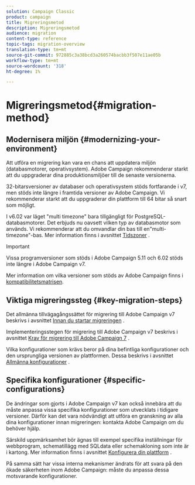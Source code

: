 ```yaml
---
solution: Campaign Classic
product: campaign
title: Migreringsmetod
description: Migreringsmetod
audience: migration
content-type: reference
topic-tags: migration-overview
translation-type: tm+mt
source-git-commit: 972885c3a38bcd3a260574bacbb3f507e11ae05b
workflow-type: tm+mt
source-wordcount: '318'
ht-degree: 1%

---
```



# Migreringsmetod{#migration-method}

## Modernisera miljön {#modernizing-your-environment}

Att utföra en migrering kan vara en chans att uppdatera miljön (databasmotorer, operativsystem). Adobe Campaign rekommenderar starkt att du uppgraderar dina produktionsmiljöer till de senaste versionerna.

32-bitarsversioner av databaser och operativsystem stöds fortfarande i v7, men stöds inte längre i framtida versioner av Adobe Campaign. Vi rekommenderar starkt att du uppgraderar din plattform till 64 bitar så snart som möjligt.

I v6.02 var läget &quot;multi timezone&quot; bara tillgängligt för PostgreSQL-databasmotorer. Det erbjuds nu oavsett vilken typ av databasmotor som används. Vi rekommenderar att du omvandlar din bas till en&quot;multi-timezone&quot;-bas. Mer information finns i avsnittet [Tidszoner](../../migration/using/general-configurations.md#time-zones) .

>[!IMPORTANT]
>
>Vissa programversioner som stöds i Adobe Campaign 5.11 och 6.02 stöds inte längre i Adobe Campaign v7.
>
>Mer information om vilka versioner som stöds av Adobe Campaign finns i [kompatibilitetsmatrisen](../../rn/using/compatibility-matrix.md).

## Viktiga migreringssteg {#key-migration-steps}

Det allmänna tillvägagångssättet för migrering till Adobe Campaign v7 beskrivs i avsnittet [Innan du startar migreringen](../../migration/using/before-starting-migration.md) .

Implementeringsstegen för migrering till Adobe Campaign v7 beskrivs i avsnittet [Krav för migrering till Adobe Campaign 7](../../migration/using/prerequisites-for-migration-to-adobe-campaign-7.md) .

Vilka konfigurationer som krävs beror på dina befintliga konfigurationer och den ursprungliga versionen av plattformen. Dessa beskrivs i avsnittet [Allmänna konfigurationer](../../migration/using/general-configurations.md) .

## Specifika konfigurationer {#specific-configurations}

De ändringar som gjorts i Adobe Campaign v7 kan också innebära att du måste anpassa vissa specifika konfigurationer som utvecklats i tidigare versioner. Därför kan det vara nödvändigt att utföra en granskning av alla dina konfigurationer innan migreringen: kontakta Adobe Campaign om du behöver hjälp.

Särskild uppmärksamhet bör ägnas till exempel specifika inställningar för webbprogram, schematillägg med SQLdata eller schemakloning som inte är i kartong. Mer information finns i avsnittet [Konfigurera din plattform](../../migration/using/configuring-your-platform.md) .

På samma sätt har vissa interna mekanismer ändrats för att svara på den ökade säkerheten inom Adobe Campaign: måste du anpassa dessa motsvarande konfigurationer.
